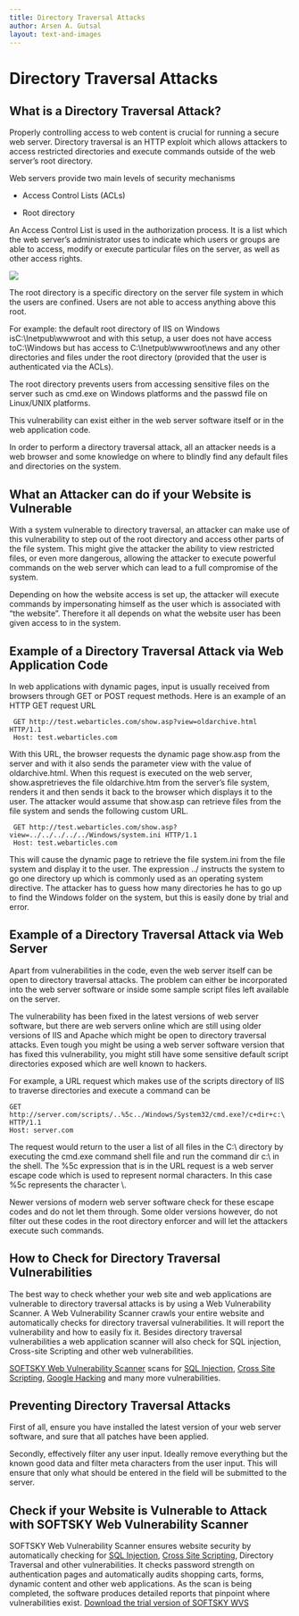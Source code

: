 ```yaml
---
title: Directory Traversal Attacks
author: Arsen A. Gutsal
layout: text-and-images
---
```


**Directory Traversal Attacks**
===============================

**What is a Directory Traversal Attack?**
-----------------------------------------

Properly controlling access to web content is crucial for running a
secure web server. Directory traversal is an HTTP exploit which allows
attackers to access restricted directories and execute commands outside
of the web server’s root directory.

Web servers provide two main levels of security mechanisms

-   Access Control Lists (ACLs)

-   Root directory

An Access Control List is used in the authorization process. It is a
list which the web server’s administrator uses to indicate which users
or groups are able to access, modify or execute particular files on the
server, as well as other access rights.

![](/media/website-security/directory-traversal.md-images/media/image01.gif)

The root directory is a specific directory on the server file system in
which the users are confined. Users are not able to access anything
above this root.

For example: the default root directory of IIS on Windows
isC:\\Inetpub\\wwwroot and with this setup, a user does not have access
toC:\\Windows but has access to C:\\Inetpub\\wwwroot\\news and any other
directories and files under the root directory (provided that the user
is authenticated via the ACLs).

The root directory prevents users from accessing sensitive files on the
server such as cmd.exe on Windows platforms and the passwd file on
Linux/UNIX platforms.

This vulnerability can exist either in the web server software itself or
in the web application code.

In order to perform a directory traversal attack, all an attacker needs
is a web browser and some knowledge on where to blindly find any default
files and directories on the system.

**What an Attacker can do if your Website is Vulnerable**
---------------------------------------------------------

With a system vulnerable to directory traversal, an attacker can make
use of this vulnerability to step out of the root directory and access
other parts of the file system. This might give the attacker the ability
to view restricted files, or even more dangerous, allowing the attacker
to execute powerful commands on the web server which can lead to a full
compromise of the system.

Depending on how the website access is set up, the attacker will execute
commands by impersonating himself as the user which is associated with
“the website”. Therefore it all depends on what the website user has
been given access to in the system.

**Example of a Directory Traversal Attack via Web Application Code**
--------------------------------------------------------------------

In web applications with dynamic pages, input is usually received from
browsers through GET or POST request methods. Here is an example of an
HTTP GET request URL

     GET http://test.webarticles.com/show.asp?view=oldarchive.html HTTP/1.1
     Host: test.webarticles.com

With this URL, the browser requests the dynamic page show.asp from the
server and with it also sends the parameter view with the value of
oldarchive.html. When this request is executed on the web server,
show.aspretrieves the file oldarchive.htm from the server’s file system,
renders it and then sends it back to the browser which displays it to
the user. The attacker would assume that show.asp can retrieve files
from the file system and sends the following custom URL.

     GET http://test.webarticles.com/show.asp?view=../../../../../Windows/system.ini HTTP/1.1
     Host: test.webarticles.com

This will cause the dynamic page to retrieve the file system.ini from
the file system and display it to the user. The expression ../ instructs
the system to go one directory up which is commonly used as an operating
system directive. The attacker has to guess how many directories he has
to go up to find the Windows folder on the system, but this is easily
done by trial and error.

**Example of a Directory Traversal Attack via Web Server**
----------------------------------------------------------

Apart from vulnerabilities in the code, even the web server itself can
be open to directory traversal attacks. The problem can either be
incorporated into the web server software or inside some sample script
files left available on the server.

The vulnerability has been fixed in the latest versions of web server
software, but there are web servers online which are still using older
versions of IIS and Apache which might be open to directory traversal
attacks. Even tough you might be using a web server software version
that has fixed this vulnerability, you might still have some sensitive
default script directories exposed which are well known to hackers.

For example, a URL request which makes use of the scripts directory of
IIS to traverse directories and execute a command can be

    GET http://server.com/scripts/..%5c../Windows/System32/cmd.exe?/c+dir+c:\ HTTP/1.1
    Host: server.com

The request would return to the user a list of all files in the C:\\
directory by executing the cmd.exe command shell file and run the
command dir c:\\ in the shell. The %5c expression that is in the URL
request is a web server escape code which is used to represent normal
characters. In this case %5c represents the character \\.

Newer versions of modern web server software check for these escape
codes and do not let them through. Some older versions however, do not
filter out these codes in the root directory enforcer and will let the
attackers execute such commands.

**How to Check for Directory Traversal Vulnerabilities**
--------------------------------------------------------

The best way to check whether your web site and web applications are
vulnerable to directory traversal attacks is by using a Web
Vulnerability Scanner. A Web Vulnerability Scanner crawls your entire
website and automatically checks for directory traversal
vulnerabilities. It will report the vulnerability and how to easily fix
it. Besides directory traversal vulnerabilities a web application
scanner will also check for SQL injection, Cross-site Scripting and
other web vulnerabilities.

[SOFTSKY Web Vulnerability
Scanner](http://www.acunetix.com/vulnerability-scanner/) scans for [SQL
Injection](http://www.acunetix.com/websitesecurity/sql-injection),
[Cross Site
Scripting](http://www.acunetix.com/websitesecurity/cross-site-scripting/),
[Google
Hacking](http://www.acunetix.com/websitesecurity/google-hacking/) and
many more vulnerabilities.

**Preventing Directory Traversal Attacks**
------------------------------------------

First of all, ensure you have installed the latest version of your web
server software, and sure that all patches have been applied.

Secondly, effectively filter any user input. Ideally remove everything
but the known good data and filter meta characters from the user input.
This will ensure that only what should be entered in the field will be
submitted to the server.

**Check if your Website is Vulnerable to Attack with SOFTSKY Web Vulnerability Scanner**
-----------------------------------------------------------------------------------------

SOFTSKY Web Vulnerability Scanner ensures website security by
automatically checking for [SQL
Injection](http://www.acunetix.com/vulnerability-scanner/sql-injection/),
[Cross Site
Scripting](http://www.acunetix.com/cross-site-scripting/scanner-download/),
Directory Traversal and other vulnerabilities. It checks password
strength on authentication pages and automatically audits shopping
carts, forms, dynamic content and other web applications. As the scan is
being completed, the software produces detailed reports that pinpoint
where vulnerabilities exist. [Download the trial version of SOFTSKY
WVS](http://www.acunetix.com/vulnerability-scanner/download/)
